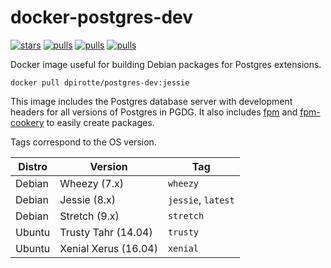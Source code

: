 # docker-postgres-dev

[![stars](https://img.shields.io/docker/stars/dpirotte/postgres-dev.svg)](https://hub.docker.com/r/dpirotte/postgres-dev/)
[![pulls](https://img.shields.io/docker/pulls/dpirotte/postgres-dev.svg)](https://hub.docker.com/r/dpirotte/postgres-dev/)
[![pulls](https://img.shields.io/docker/automated/dpirotte/postgres-dev.svg)](https://hub.docker.com/r/dpirotte/postgres-dev/builds/)
[![pulls](https://img.shields.io/docker/build/dpirotte/postgres-dev.svg)](https://hub.docker.com/r/dpirotte/postgres-dev/builds/)

Docker image useful for building Debian packages for Postgres extensions.

```
docker pull dpirotte/postgres-dev:jessie
```

This image includes the Postgres database server with development headers for all versions of Postgres in PGDG. It also includes [fpm](https://github.com/jordansissel/fpm) and [fpm-cookery](https://github.com/bernd/fpm-cookery) to easily create packages.

Tags correspond to the OS version.

|Distro|Version|Tag|
|------|-------|---|
|Debian|Wheezy (7.x)|`wheezy`|
|Debian|Jessie (8.x)|`jessie`, `latest`|
|Debian|Stretch (9.x)|`stretch`|
|Ubuntu|Trusty Tahr (14.04)|`trusty`|
|Ubuntu|Xenial Xerus (16.04)|`xenial`|
